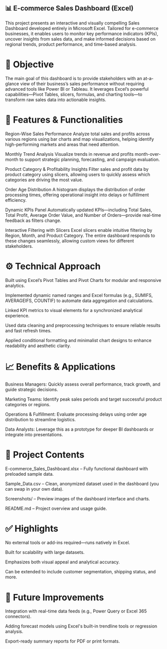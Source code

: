 ## 📊 E-commerce Sales Dashboard (Excel)
This project presents an interactive and visually compelling Sales Dashboard developed entirely in Microsoft Excel. Tailored for e-commerce businesses, it enables users to monitor key performance indicators (KPIs), uncover insights from sales data, and make informed decisions based on regional trends, product performance, and time-based analysis.

# 🎯 Objective
The main goal of this dashboard is to provide stakeholders with an at-a-glance view of their business’s sales performance without requiring advanced tools like Power BI or Tableau. It leverages Excel’s powerful capabilities—Pivot Tables, slicers, formulas, and charting tools—to transform raw sales data into actionable insights.

# 🧩 Features & Functionalities
Region-Wise Sales Performance
Analyze total sales and profits across various regions using bar charts and map visualizations, helping identify high-performing markets and areas that need attention.

Monthly Trend Analysis
Visualize trends in revenue and profits month-over-month to support strategic planning, forecasting, and campaign evaluation.

Product Category & Profitability Insights
Filter sales and profit data by product category using slicers, allowing users to quickly assess which categories are driving the most value.

Order Age Distribution
A histogram displays the distribution of order processing times, offering operational insight into delays or fulfillment efficiency.

Dynamic KPIs Panel
Automatically updated KPIs—including Total Sales, Total Profit, Average Order Value, and Number of Orders—provide real-time feedback as filters change.

Interactive Filtering with Slicers
Excel slicers enable intuitive filtering by Region, Month, and Product Category. The entire dashboard responds to these changes seamlessly, allowing custom views for different stakeholders.

# ⚙️ Technical Approach
Built using Excel’s Pivot Tables and Pivot Charts for modular and responsive analytics.

Implemented dynamic named ranges and Excel formulas (e.g., SUMIFS, AVERAGEIFS, COUNTIF) to automate data aggregation and calculations.

Linked KPI metrics to visual elements for a synchronized analytical experience.

Used data cleaning and preprocessing techniques to ensure reliable results and fast refresh times.

Applied conditional formatting and minimalist chart designs to enhance readability and aesthetic clarity.

# 📈 Benefits & Applications
Business Managers: Quickly assess overall performance, track growth, and guide strategic decisions.

Marketing Teams: Identify peak sales periods and target successful product categories or regions.

Operations & Fulfillment: Evaluate processing delays using order age distribution to streamline logistics.

Data Analysts: Leverage this as a prototype for deeper BI dashboards or integrate into presentations.

# 📂 Project Contents
E-commerce_Sales_Dashboard.xlsx – Fully functional dashboard with preloaded sample data.

Sample_Data.csv – Clean, anonymized dataset used in the dashboard (you can swap in your own data).

Screenshots/ – Preview images of the dashboard interface and charts.

README.md – Project overview and usage guide.

# ✅ Highlights
No external tools or add-ins required—runs natively in Excel.

Built for scalability with large datasets.

Emphasizes both visual appeal and analytical accuracy.

Can be extended to include customer segmentation, shipping status, and more.

# 🚀 Future Improvements
Integration with real-time data feeds (e.g., Power Query or Excel 365 connectors).

Adding forecast models using Excel's built-in trendline tools or regression analysis.

Export-ready summary reports for PDF or print formats.
